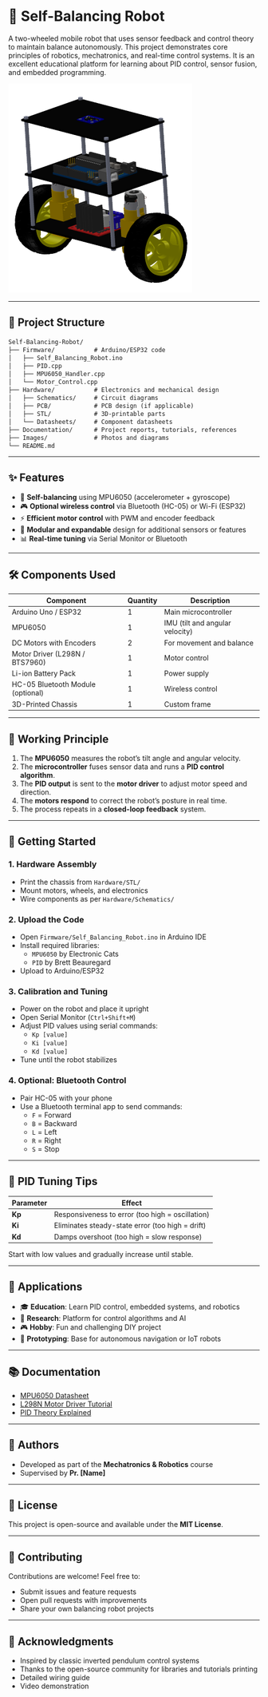 # 🤖 Self-Balancing Robot

A two-wheeled mobile robot that uses sensor feedback and control theory to maintain balance autonomously. This project demonstrates core principles of robotics, mechatronics, and real-time control systems. It is an excellent educational platform for learning about PID control, sensor fusion, and embedded programming.

![Self-Balancing Robot](self_bal.PNG)

---

## 📁 Project Structure

```
Self-Balancing-Robot/
├── Firmware/           # Arduino/ESP32 code
│   ├── Self_Balancing_Robot.ino
│   ├── PID.cpp
│   ├── MPU6050_Handler.cpp
│   └── Motor_Control.cpp
├── Hardware/           # Electronics and mechanical design
│   ├── Schematics/     # Circuit diagrams
│   ├── PCB/            # PCB design (if applicable)
│   ├── STL/            # 3D-printable parts
│   └── Datasheets/     # Component datasheets
├── Documentation/      # Project reports, tutorials, references
├── Images/             # Photos and diagrams
└── README.md
```

---

## ✨ Features

- 🤸 **Self-balancing** using MPU6050 (accelerometer + gyroscope)
- 🎮 **Optional wireless control** via Bluetooth (HC-05) or Wi-Fi (ESP32)
- ⚡ **Efficient motor control** with PWM and encoder feedback
- 🔧 **Modular and expandable** design for additional sensors or features
- 📊 **Real-time tuning** via Serial Monitor or Bluetooth

---

## 🛠️ Components Used

| Component | Quantity | Description |
|-----------|----------|-------------|
| Arduino Uno / ESP32 | 1 | Main microcontroller |
| MPU6050 | 1 | IMU (tilt and angular velocity) |
| DC Motors with Encoders | 2 | For movement and balance |
| Motor Driver (L298N / BTS7960) | 1 | Motor control |
| Li-ion Battery Pack | 1 | Power supply |
| HC-05 Bluetooth Module (optional) | 1 | Wireless control |
| 3D-Printed Chassis | 1 | Custom frame |

---

## 🧠 Working Principle

1. The **MPU6050** measures the robot’s tilt angle and angular velocity.
2. The **microcontroller** fuses sensor data and runs a **PID control algorithm**.
3. The **PID output** is sent to the **motor driver** to adjust motor speed and direction.
4. The **motors respond** to correct the robot’s posture in real time.
5. The process repeats in a **closed-loop feedback** system.

---

## 🚀 Getting Started

### 1. Hardware Assembly
- Print the chassis from `Hardware/STL/`
- Mount motors, wheels, and electronics
- Wire components as per `Hardware/Schematics/`

### 2. Upload the Code
- Open `Firmware/Self_Balancing_Robot.ino` in Arduino IDE
- Install required libraries:
  - `MPU6050` by Electronic Cats
  - `PID` by Brett Beauregard
- Upload to Arduino/ESP32

### 3. Calibration and Tuning
- Power on the robot and place it upright
- Open Serial Monitor (`Ctrl+Shift+M`)
- Adjust PID values using serial commands:
  - `Kp [value]`
  - `Ki [value]`
  - `Kd [value]`
- Tune until the robot stabilizes

### 4. Optional: Bluetooth Control
- Pair HC-05 with your phone
- Use a Bluetooth terminal app to send commands:
  - `F` = Forward
  - `B` = Backward
  - `L` = Left
  - `R` = Right
  - `S` = Stop

---

## 🧮 PID Tuning Tips

| Parameter | Effect |
|-----------|--------|
| **Kp** | Responsiveness to error (too high = oscillation) |
| **Ki** | Eliminates steady-state error (too high = drift) |
| **Kd** | Damps overshoot (too high = slow response) |

Start with low values and gradually increase until stable.

---

## 🧪 Applications

- 🎓 **Education**: Learn PID control, embedded systems, and robotics
- 🔬 **Research**: Platform for control algorithms and AI
- 🎮 **Hobby**: Fun and challenging DIY project
- 🤖 **Prototyping**: Base for autonomous navigation or IoT robots

---

## 📚 Documentation

- [MPU6050 Datasheet](Hardware/Datasheets/MPU6050.pdf)
- [L298N Motor Driver Tutorial](Documentation/L298N_Tutorial.pdf)
- [PID Theory Explained](Documentation/PID_Guide.pdf)

---

## 👥 Authors

- Developed as part of the **Mechatronics & Robotics** course
- Supervised by **Pr. [Name]**

---

## 📜 License

This project is open-source and available under the **MIT License**.

---

## 🤝 Contributing

Contributions are welcome! Feel free to:
- Submit issues and feature requests
- Open pull requests with improvements
- Share your own balancing robot projects

---

## 🙏 Acknowledgments

- Inspired by classic inverted pendulum control systems
- Thanks to the open-source community for libraries and tutorials
 printing
- Detailed wiring guide
- Video demonstration

